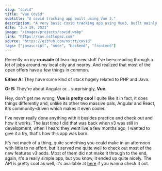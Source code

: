 ```yaml
---
slug: "covid"
title: "Vue Covid"
subtitle: "A covid tracking app built using Vue 3."
description: "A very basic covid tracking app using Vue3, built mainly to refresh my knowledge of the framework and test out new features."
date: "Jun 19, 2021"
image: "/images/projects/covid.webp"
link: "https://cov.nstlopez.com"
source: "https://github.com/nsttt/covid"
tags: ["javascript", "node", "backend", "frontend"]
---
```


Recently on my **crusade** of learning new stuff I've been reading through a lot of jobs around my local city and nearby. And realized that most of the open offers have a few things in common.

**Either A:** They have some kind of stack hugely related to PHP and Java.

**Or B:** They're about Angular or... surprisingly, **Vue**.

Hey, don't get me wrong, **Vue is pretty cool** I quite like it in fact, it does things differently and, unlike its other two massive pals, Angular and React, it's community-driven which makes it even cooler.

I've never really done anything with it besides practice and check out and how it works. The last time I did that was back when v3 was still in development, when I heard they went live a few months ago, I wanted to give it a try, that's how this app was born.

It's not much of a thing, quite something you could make in an afternoon with little to no effort, but it served me quite well to check out most of the new features v3 adds. Most of them did not make it through to the end, again, it's a really simple app, but you know, it ended up quite nicely. The API is pretty cool as well, it's available at [here](https://covid19api.com/) if you wanna check it out.
